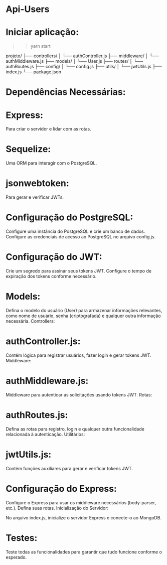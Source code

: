 # Api-Users

# Iniciar aplicação:

>> yarn start

projeto/
├── controllers/
│   └── authController.js
├── middleware/
│   └── authMiddleware.js
├── models/
│   └── User.js
├── routes/
│   └── authRoutes.js
├── config/
│   └── config.js
├── utils/
│   └── jwtUtils.js
├── index.js
└── package.json


<h1>Dependências Necessárias:</h1>

<h1>Express:</h1> Para criar o servidor e lidar com as rotas.
<h1>Sequelize:</h1> Uma ORM para interagir com o PostgreSQL.
<h1>jsonwebtoken:</h1> Para gerar e verificar JWTs.

<h1>Configuração do PostgreSQL:</h1>
Configure uma instância do PostgreSQL e crie um banco de dados.
Configure as credenciais de acesso ao PostgreSQL no arquivo config.js.

<h1>Configuração do JWT:</h1>
Crie um segredo para assinar seus tokens JWT.
Configure o tempo de expiração dos tokens conforme necessário.

<h1>Models:</h1>
Defina o modelo do usuário (User) para armazenar informações relevantes, como nome de usuário, senha (criptografada) e qualquer outra informação necessária.
Controllers:

<h1>authController.js:</h1> 
Contém lógica para registrar usuários, fazer login e gerar tokens JWT.
Middleware:

<h1>authMiddleware.js:</h1> 
Middleware para autenticar as solicitações usando tokens JWT.
Rotas:

<h1>authRoutes.js:</h1> 
Defina as rotas para registro, login e qualquer outra funcionalidade relacionada à autenticação.
Utilitários:

<h1>jwtUtils.js:</h1>
Contém funções auxiliares para gerar e verificar tokens JWT.

<h1>Configuração do Express:</h1>
Configure o Express para usar os middleware necessários (body-parser, etc.).
Defina suas rotas.
Inicialização do Servidor:

No arquivo index.js, inicialize o servidor Express e conecte-o ao MongoDB.

<h1>Testes:</h1>
Teste todas as funcionalidades para garantir que tudo funcione conforme o esperado.